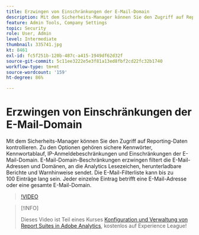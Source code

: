 ```yaml
---
title: Erzwingen von Einschränkungen der E-Mail-Domain
description: Mit dem Sicherheits-Manager können Sie den Zugriff auf Reporting-Daten kontrollieren. Zu den Optionen gehören sichere Kennwörter, Kennwortablauf, IP-Anmeldebeschränkungen und Einschränkungen der E-Mail-Domain. E-Mail-Domain-Beschränkungen erzwingen filtert die E-Mail-Adressen und Domänen, an die Analytics Lesezeichen, herunterladbare Berichte und Warnhinweise sendet. Die E-Mail-Filterliste kann bis zu 100 Einträge lang sein. Jeder einzelne Eintrag betrifft eine E-Mail-Adresse oder eine gesamte E-Mail-Domain.
feature: Admin Tools, Company Settings
topic: Security
role: User, Admin
level: Intermediate
thumbnail: 335741.jpg
kt: 8461
exl-id: fc5f251b-120b-487c-a415-1949df62d32f
source-git-commit: 5c11ee3222e5e3f81a13ed8fbf2cd22fc32b1740
workflow-type: tm+mt
source-wordcount: '159'
ht-degree: 86%

---
```


# Erzwingen von Einschränkungen der E-Mail-Domain

Mit dem Sicherheits-Manager können Sie den Zugriff auf Reporting-Daten kontrollieren. Zu den Optionen gehören sichere Kennwörter, Kennwortablauf, IP-Anmeldebeschränkungen und Einschränkungen der E-Mail-Domain. E-Mail-Domain-Beschränkungen erzwingen filtert die E-Mail-Adressen und Domänen, an die Analytics Lesezeichen, herunterladbare Berichte und Warnhinweise sendet. Die E-Mail-Filterliste kann bis zu 100 Einträge lang sein. Jeder einzelne Eintrag betrifft eine E-Mail-Adresse oder eine gesamte E-Mail-Domain.

>[!VIDEO](https://video.tv.adobe.com/v/335741/?quality=12&learn=on)

>[!INFO]
>
> Dieses Video ist Teil eines Kurses [Konfiguration und Verwaltung von Report Suites in Adobe Analytics](https://experienceleague.adobe.com/?recommended=Analytics-A-1-2021.1.administration&amp;lang=de), kostenlos auf Experience League!